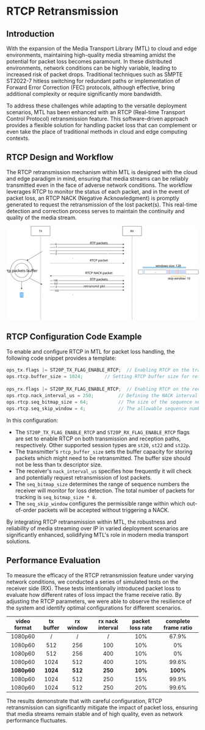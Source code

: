 # RTCP Retransmission

## Introduction

With the expansion of the Media Transport Library (MTL) to cloud and edge environments, maintaining high-quality media streaming amidst the potential for packet loss becomes paramount.
In these distributed environments, network conditions can be highly variable, leading to increased risk of packet drops.
Traditional techniques such as SMPTE ST2022-7 hitless switching for redundant paths or implementation of Forward Error Correction (FEC) protocols, although effective, bring additional complexity or require significantly more bandwidth.

To address these challenges while adapting to the versatile deployment scenarios, MTL has been enhanced with an RTCP (Real-time Transport Control Protocol) retransmission feature.
This software-driven approach provides a flexible solution for handling packet loss that can complement or even take the place of traditional methods in cloud and edge computing contexts.

## RTCP Design and Workflow

The RTCP retransmission mechanism within MTL is designed with the cloud and edge paradigm in mind, ensuring that media streams can be reliably transmitted even in the face of adverse network conditions.
The workflow leverages RTCP to monitor the status of each packet, and in the event of packet loss, an RTCP NACK (Negative Acknowledgment) is promptly generated to request the retransmission of the lost packet(s).
This real-time detection and correction process serves to maintain the continuity and quality of the media stream.

![RTCP Retransmission](png/rtcp.svg)

## RTCP Configuration Code Example

To enable and configure RTCP in MTL for packet loss handling, the following code snippet provides a template:

```cpp
ops_tx.flags |= ST20P_TX_FLAG_ENABLE_RTCP;  // Enabling RTCP on the transmitter side
ops.rtcp.buffer_size = 1024;        // Setting RTCP buffer size for retransmission

ops_rx.flags |= ST20P_RX_FLAG_ENABLE_RTCP;  // Enabling RTCP on the receiver side
ops.rtcp.nack_interval_us = 250;         // Defining the NACK interval for loss detection (in microseconds)
ops.rtcp.seq_bitmap_size = 64;           // The size of the sequence number bitmap for tracking packet loss
ops.rtcp.seq_skip_window = 4;            // The allowable sequence number skip window
```

In this configuration:

- The `ST20P_TX_FLAG_ENABLE_RTCP` and `ST20P_RX_FLAG_ENABLE_RTCP` flags are set to enable RTCP on both transmission and reception paths, respectively. Other supported session types are `st20`, `st22` and `st22p`.
- The transmitter's `rtcp_buffer_size` sets the buffer capacity for storing packets which might need to be retransmitted. The buffer size should not be less than tx descriptor size.
- The receiver's `nack_interval_us` specifies how frequently it will check and potentially request retransmission of lost packets.
- The `seq_bitmap_size` determines the range of sequence numbers the receiver will monitor for loss detection. The total number of packets for tracking is `seq_bitmap_size * 8`.
- The `seq_skip_window` configures the permissible range within which out-of-order packets will be accepted without triggering a NACK.

By integrating RTCP retransmission within MTL, the robustness and reliability of media streaming over IP in varied deployment scenarios are significantly enhanced, solidifying MTL's role in modern media transport solutions.

## Performance Evaluation

To measure the efficacy of the RTCP retransmission feature under varying network conditions, we conducted a series of simulated tests on the receiver side (RX).
These tests intentionally introduced packet loss to evaluate how different rates of loss impact the frame receive ratio.
By adjusting the RTCP parameters, we were able to observe the resilience of the system and identify optimal configurations for different scenarios.

| video format | tx buffer | rx window | rx nack interval | packet loss rate | complete frame ratio |
| :----: | :----: | :----: | :----: | :----: | :----: |
| 1080p60 | / | / | / | 10% | 67.9% |
| 1080p60 | 512 | 256 | 100 | 10% | 0% |
| 1080p60 | 512 | 256 | 400 | 10% | 0% |
| 1080p60 | 1024 | 512 | 400 | 10% | 99.6% |
| **1080p60** | **1024** | **512** | **250** | **10%** | **100%** |
| 1080p60 | 1024 | 512 | 250 | 15% | 99.9% |
| 1080p60 | 1024 | 512 | 250 | 20% | 99.6% |

The results demonstrate that with careful configuration, RTCP retransmission can significantly mitigate the impact of packet loss, ensuring that media streams remain stable and of high quality, even as network performance fluctuates.
